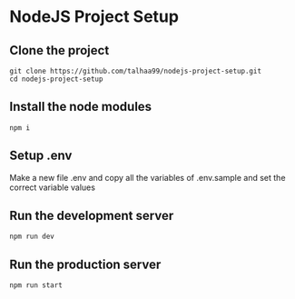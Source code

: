 # NodeJS Project Setup

## Clone the project
```
git clone https://github.com/talhaa99/nodejs-project-setup.git
cd nodejs-project-setup
```

## Install the node modules
```
npm i
```
## Setup .env
Make a new file .env and copy all the variables of .env.sample and set the correct variable values

## Run the development server
```
npm run dev
```

## Run the production server
```
npm run start
```
